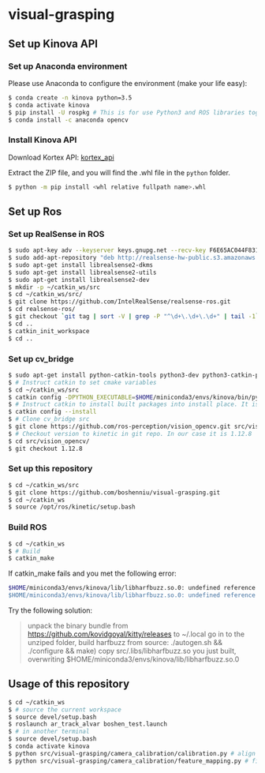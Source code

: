 # visual-grasping

## Set up Kinova API

### Set up Anaconda environment
Please use Anaconda to configure the environment (make your life easy):
```bash
$ conda create -n kinova python=3.5
$ conda activate kinova
$ pip install -U rospkg # This is for use Python3 and ROS libraries together
$ conda install -c anaconda opencv
```
### Install Kinova API
Download Kortex API: [kortex_api](https://artifactory.kinovaapps.com/artifactory/generic-local-public/kortex/API/2.0.0/kortex_api_2.0.0.zip)  

Extract the ZIP file, and you will find the .whl file in the ```python``` folder.

```bash
$ python -m pip install <whl relative fullpath name>.whl
```


## Set up Ros

### Set up RealSense in ROS
```bash
$ sudo apt-key adv --keyserver keys.gnupg.net --recv-key F6E65AC044F831AC80A06380C8B3A55A6F3EFCDE || sudo apt-key adv --keyserver hkp://keyserver.ubuntu.com:80 --recv-key F6E65AC044F831AC80A06380C8B3A55A6F3EFCDE
$ sudo add-apt-repository "deb http://realsense-hw-public.s3.amazonaws.com/Debian/apt-repo xenial main" -u
$ sudo apt-get install librealsense2-dkms
$ sudo apt-get install librealsense2-utils
$ sudo apt-get install librealsense2-dev
$ mkdir -p ~/catkin_ws/src
$ cd ~/catkin_ws/src/
$ git clone https://github.com/IntelRealSense/realsense-ros.git
$ cd realsense-ros/
$ git checkout `git tag | sort -V | grep -P "^\d+\.\d+\.\d+" | tail -1`
$ cd ..
$ catkin_init_workspace
$ cd ..
```

### Set up cv_bridge
```bash
$ sudo apt-get install python-catkin-tools python3-dev python3-catkin-pkg-modules python3-numpy python3-yaml ros-kinetic-cv-bridge
$ # Instruct catkin to set cmake variables
$ cd ~/catkin_ws/src
$ catkin config -DPYTHON_EXECUTABLE=$HOME/miniconda3/envs/kinova/bin/python3.5 -DPYTHON_INCLUDE_DIR=$HOME/miniconda3/envs/kinova/include/python3.5m/ -DPYTHON_LIBRARY=$HOME/miniconda3/envs/kinova/lib/libpython3.5m.so
$ # Instruct catkin to install built packages into install place. It is $CATKIN_WORKSPACE/install folder
$ catkin config --install
$ # Clone cv_bridge src
$ git clone https://github.com/ros-perception/vision_opencv.git src/vision_opencv
$ # Checkout version to kinetic in git repo. In our case it is 1.12.8
$ cd src/vision_opencv/
$ git checkout 1.12.8
```

### Set up this repository
```bash
$ cd ~/catkin_ws/src
$ git clone https://github.com/boshenniu/visual-grasping.git
$ cd ~/catkin_ws
$ source /opt/ros/kinetic/setup.bash
```

### Build ROS
```bash
$ cd ~/catkin_ws
$ # Build
$ catkin_make
```

If catkin_make fails and you met the following error:
```bash
$HOME/miniconda3/envs/kinova/lib/libharfbuzz.so.0: undefined reference to `FT_Done_MM_Var'
$HOME/miniconda3/envs/kinova/lib/libharfbuzz.so.0: undefined reference to `FT_Get_Var_Blend_Coordinates'
```

Try the following solution:
> unpack the binary bundle from https://github.com/kovidgoyal/kitty/releases to ~/.local
> go in to the unziped folder, build harfbuzz from source: ./autogen.sh && ./configure && make)
> copy src/.libs/libharfbuzz.so you just built, overwriting $HOME/miniconda3/envs/kinova/lib/libharfbuzz.so.0



## Usage of this repository
```bash
$ cd ~/catkin_ws
$ # source the current workspace
$ source devel/setup.bash
$ roslaunch ar_track_alvar boshen_test.launch
$ # in another terminal
$ source devel/setup.bash
$ conda activate kinova
$ python src/visual-grasping/camera_calibration/calibration.py # align camera frame and robot base frame
$ python src/visual-grasping/camera_calibration/feature_mapping.py # find PCB component using feature mapping
```
